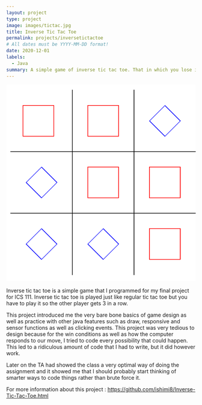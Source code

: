```yaml
---
layout: project
type: project
image: images/tictac.jpg
title: Inverse Tic Tac Toe
permalink: projects/inversetictactoe
# All dates must be YYYY-MM-DD format!
date: 2020-12-01
labels:
  - Java
summary: A simple game of inverse tic tac toe. That in which you lose if you get 3 in a row.
---
```


<div class="ui small rounded images">
  <img class="ui image" src="../images/game.png">
</div>

Inverse tic tac toe is a simple game that I programmed for my final project for ICS 111. Inverse tic tac toe is played just like regular tic tac toe but you have to play it so the other player gets 3 in a row. 

This project introduced me the very bare bone basics of game design as well as practice with other java features such as draw, responsive and sensor functions as well as clicking events. This project was very tedious to design because for the win conditions as well as how the computer responds to our move, I tried to code every possibility that could happen. This led to a ridiculous amount of code that I had to write, but it did however work. 

Later on the TA had showed the class a very optimal way of doing the assignment and it showed me that I should probably start thinking of smarter ways to code things rather than brute force it.

For more information about this project : https://github.com/ishimi8/Inverse-Tic-Tac-Toe.html
